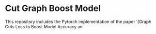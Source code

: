 # Cut Graph Boost Model

This repository includes the Pytorch implementation of the paper '[Graph Cuts Loss to Boost Model Accuracy an
